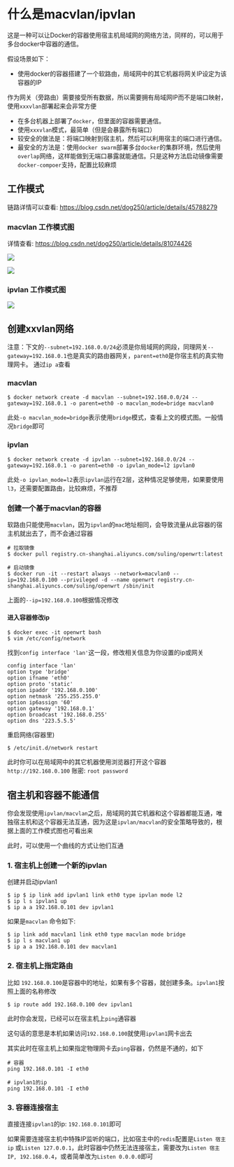 # 什么是macvlan/ipvlan

这是一种可以让Docker的容器使用宿主机局域网的网络方法，同样的，可以用于多台docker中容器的通信。

假设场景如下：

 - 使用docker的容器搭建了一个软路由，局域网中的其它机器将网关IP设定为该容器的IP

 作为网关（旁路由）需要接受所有数据，所以需要拥有局域网IP而不是端口映射，使用`xxxvlan`部署起来会非常方便

- 在多台机器上部署了`docker`，但里面的容器需要通信。
 - 使用`xxxvlan`模式，最简单（但是会暴露所有端口）
 - 较安全的做法是：将端口映射到宿主机，然后可以利用宿主的端口进行通信。
 - 最安全的方法是：使用`docker swarm`部署多台`docker`的集群环境，然后使用`overlap`网络，这样能做到无端口暴露就能通信。只是这种方法启动镜像需要`docker-compoer`支持，配置比较麻烦
 
## 工作模式

链路详情可以查看: https://blog.csdn.net/dog250/article/details/45788279

### macvlan 工作模式图

详情查看: https://blog.csdn.net/dog250/article/details/81074426

![](/assets/20180717081048987[1])

![](/assets/1003074-20190818212109034-918981291[1].png)

### ipvlan 工作模式图

![](/assets/1003074-20190818212141511-935245092[1].png)

## 创建xxvlan网络

注意：下文的`--subnet=192.168.0.0/24`必须是你局域网的网段，同理网关`--gateway=192.168.0.1`也是真实的路由器网关，`parent=eth0`是你宿主机的真实物理网卡。
通过`ip a`查看

### macvlan
```
$ docker network create -d macvlan --subnet=192.168.0.0/24 --gateway=192.168.0.1 -o parent=eth0 -o macvlan_mode=bridge macvlan0
```

此处`-o macvlan_mode=bridge`表示使用`bridge`模式，查看上文的模式图。一般情况`bridge`即可

### ipvlan
```
$ docker network create -d ipvlan --subnet=192.168.0.0/24 --gateway=192.168.0.1 -o parent=eth0 -o ipvlan_mode=l2 ipvlan0
```

此处`-o ipvlan_mode=l2`表示`ipvlan`运行在2层，这种情况足够使用，如果要使用`l3`，还需要配置路由，比较麻烦，不推荐

### 创建一个基于macvlan的容器

软路由只能使用`macvlan`，因为`ipvlan`的`mac`地址相同，会导致流量从此容器的宿主机就出去了，而不会通过容器

```
# 拉取镜像
$ docker pull registry.cn-shanghai.aliyuncs.com/suling/openwrt:latest

# 启动镜像
$ docker run -it --restart always --network=macvlan0 --ip=192.168.0.100 --privileged -d --name openwrt registry.cn-shanghai.aliyuncs.com/suling/openwrt /sbin/init
```

上面的`--ip=192.168.0.100`根据情况修改

#### 进入容器修改ip

```
$ docker exec -it openwrt bash
$ vim /etc/config/network

```

找到`config interface 'lan'`这一段，修改相关信息为你设置的ip或网关

```
config interface 'lan'
option type 'bridge'
option ifname 'eth0'
option proto 'static'
option ipaddr '192.168.0.100'
option netmask '255.255.255.0'
option ip6assign '60'
option gateway '192.168.0.1'
option broadcast '192.168.0.255'
option dns '223.5.5.5'

```

重启网络(容器里)

```
$ /etc/init.d/network restart

```

此时你可以在局域网中的其它机器使用浏览器打开这个容器`http://192.168.0.100` 账密: `root password`

## 宿主机和容器不能通信

你会发现使用`ipvlan/macvlan`之后，局域网的其它机器和这个容器都能互通，唯独宿主机和这个容器无法互通，因为这是`ipvlan/macvlan`的安全策略导致的，根据上面的工作模式图也可看出来

此时，可以使用一个曲线的方式让他们互通


### 1. 宿主机上创建一个新的ipvlan

创建并启动ipvlan1

```
$ ip $ ip link add ipvlan1 link eth0 type ipvlan mode l2
$ ip l s ipvlan1 up
$ ip a a 192.168.0.101 dev ipvlan1
```

如果是`macvlan`
命令如下:

```
$ ip link add macvlan1 link eth0 type macvlan mode bridge
$ ip l s macvlan1 up
$ ip a a 192.168.0.101 dev macvlan1
```

### 2. 宿主机上指定路由

比如 `192.168.0.100`是容器中的地址，如果有多个容器，就创建多条。`ipvlan1`按照上面的名称修改

```
$ ip route add 192.168.0.100 dev ipvlan1
```

此时你会发现，已经可以在宿主机上`ping`通容器

这句话的意思是本机如果访问`192.168.0.100`就使用`ipvlan1`网卡出去

其实此时在宿主机上如果指定物理网卡去`ping`容器，仍然是不通的，如下

```
# 容器
ping 192.168.0.101 -I eth0

# ipvlan1的ip
ping 192.168.0.101 -I eth0
```


### 3. 容器连接宿主

直接连接`ipvlan1`的ip: `192.168.0.101`即可

如果需要连接宿主机中特殊IP监听的端口，比如宿主中的`redis`配置是`Listen 宿主ip` 或`Listen 127.0.0.1`，此时容器中仍然无法连接宿主，需要改为`Listen 宿主IP, 192.168.0.4`，或者简单改为`Listen 0.0.0.0`即可
